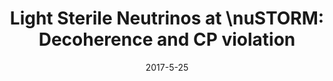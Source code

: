 ---
title: 'Light Sterile Neutrinos at \nuSTORM: Decoherence and CP violation'
authors:  Peter Ballett,  Matheus Hostert,  Silvia Pascoli
collection: publication
permalink: /publication/2017-5-25-LightSterileNeutrinosatnuSTORMDecoherenceandCPviolation
date: 2017-5-25
venue:  
paperurl: 'https://arxiv.org/abs/1705.09214'
citation: 'Light Sterile Neutrinos at \nuSTORM: Decoherence and CP violation, Peter Ballett, Matheus Hostert, Silvia Pascoli, proceedings, 2017'
eprint: '1705.09214'
---